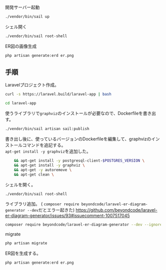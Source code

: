 

開発サーバー起動

```bash
./vendor/bin/sail up
```



シェル開く

```bash
./vendor/bin/sail root-shell
```



ER図の画像生成

```bash
php artisan generate:erd er.png
```


## 手順

Laravelプロジェクト作成。
```bash
curl -s https://laravel.build/laravel-app | bash
```

```bash
cd laravel-app
```


使うライブラリで`graphviz`のインストールが必要なので、Dockerfileを書き出す。

```bash
./vendor/bin/sail artisan sail:publish
```

書き出し後に、使っているバージョンのDockerfileを編集して、graphvizのインストールコマンドを追記する。  
`apt-get install -y graphviz`を追加した。

```bash
    && apt-get install -y postgresql-client-$POSTGRES_VERSION \
    && apt-get install -y graphviz \
    && apt-get -y autoremove \
    && apt-get clean \
```


シェルを開く。

```bash
./vendor/bin/sail root-shell
```

ライブラリ追加。
( `composer require beyondcode/laravel-er-diagram-generator --dev`だとエラー起きた)
https://github.com/beyondcode/laravel-er-diagram-generator/issues/93#issuecomment-1007517045

```bash
composer require beyondcode/laravel-er-diagram-generator --dev --ignore-platform-reqs -W
```


migrate

```bash
php artisan migrate
```


ER図を生成する。

```bash
php artisan generate:erd er.png
```

